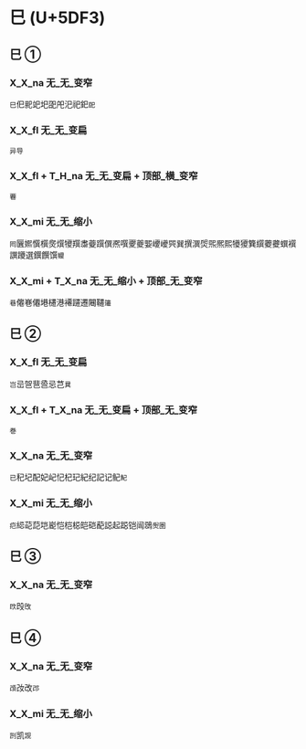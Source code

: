 # 巳 (U+5DF3)

## 巳 ①

### X_X_na 无_无_变窄
`巳`㐶䄐䇃圯巶戺汜祀釲`巸`

### X_X_fl 无_无_变扁
`异导`

### X_X_fl + T_H_na 无_无_变扁 + 顶部_横_变窄
`䙴`

### X_X_mi 无_无_缩小
`囘`㔵㜯㦏㯢㷗㷷㹛䍻䏋䕫䠣僎凞噀夒夔媐巎巙巺巽撰潠焈煕熈熙犪獿簨繏蘷虁蟤襈譔躨選鐉饌馔`㡪`

### X_X_mi + T_X_na 无_无_缩小 + 顶部_无_变窄
`巷`㒨㟟僊塂櫏港褼躚遷闀韆`䉦`

## 巳 ②

### X_X_fl 无_无_变扁
`岂`㞯㠰䨽巹忌芑`㠱`

### X_X_fl + T_X_na 无_无_变扁 + 顶部_无_变窄
`巻`

### X_X_na 无_无_变窄
`已`䄫圮配妃屺忋杞玘紀纪記记鱾`魢`

### X_X_mi 无_无_缩小
`㽶`䋟䒻䓽垲嶏恺桤梞皑硙蓜誋起跽铠闿鵋`㷩圏`

## 巳 ③ 

### X_X_na 无_无_变窄
`㰝`㱼`攺`

## 巳 ④

### X_X_na 无_无_变窄
`䪱`妀改`邔`

### X_X_mi 无_无_缩小
`剀`凯`觊`

